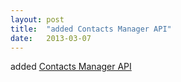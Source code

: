 ```yaml
---
layout: post
title:  "added Contacts Manager API"
date:   2013-03-07
---
```


added <a href="http://www.w3.org/TR/contacts-manager-api/">Contacts Manager API</a>